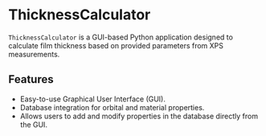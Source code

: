 # ThicknessCalculator

`ThicknessCalculator` is a GUI-based Python application designed to calculate film thickness based on provided parameters from XPS measurements.

## Features

- Easy-to-use Graphical User Interface (GUI).
- Database integration for orbital and material properties.
- Allows users to add and modify properties in the database directly from the GUI.
